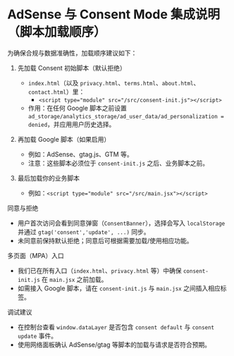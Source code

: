 # AdSense 与 Consent Mode 集成说明（脚本加载顺序）

为确保合规与数据准确性，加载顺序建议如下：

1. 先加载 Consent 初始脚本（默认拒绝）
   - `index.html`（以及 `privacy.html`、`terms.html`、`about.html`、`contact.html`）里：
     - `<script type="module" src="/src/consent-init.js"></script>`
   - 作用：在任何 Google 脚本之前设置 `ad_storage/analytics_storage/ad_user_data/ad_personalization = denied`，并应用用户历史选择。

2. 再加载 Google 脚本（如果启用）
   - 例如：AdSense、gtag.js、GTM 等。
   - 注意：这些脚本必须位于 `consent-init.js` 之后、业务脚本之前。

3. 最后加载你的业务脚本
   - 例如：`<script type="module" src="/src/main.jsx"></script>`

同意与拒绝
- 用户首次访问会看到同意弹窗（`ConsentBanner`），选择会写入 `localStorage` 并通过 `gtag('consent','update', ...)` 同步。
- 未同意前保持默认拒绝；同意后可根据需要加载/使用相应功能。

多页面（MPA）入口
- 我们已在所有入口（`index.html`、`privacy.html` 等）中确保 `consent-init.js` 在 `main.jsx` 之前加载。
- 如需接入 Google 脚本，请在 `consent-init.js` 与 `main.jsx` 之间插入相应标签。

调试建议
- 在控制台查看 `window.dataLayer` 是否包含 `consent default` 与 `consent update` 事件。
- 使用网络面板确认 AdSense/gtag 等脚本的加载与请求是否符合预期。

